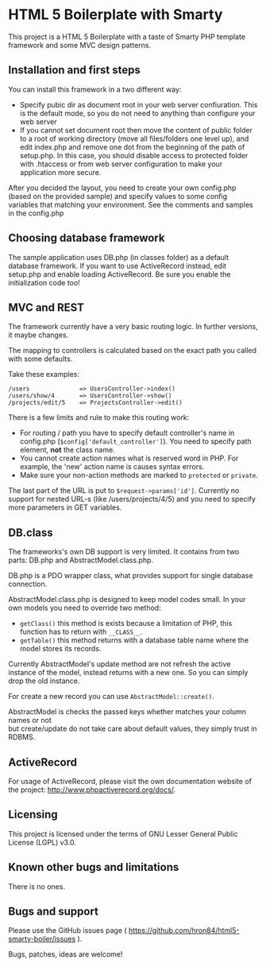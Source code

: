 HTML 5 Boilerplate with Smarty
==============================

This project is a HTML 5 Boilerplate with a taste of Smarty PHP template framework
and some MVC design patterns.

Installation and first steps
----------------------------

You can install this framework in a two different way:

 - Specify pubic dir as document root in your web server confiuration.
   This is the default mode, so you do not need to anything than configure your
   web server
 - If you cannot set document root then move the content of public folder to a
   root of working directory (move all files/folders one level up), and edit
   index.php and remove one dot from the beginning of the path of setup.php.
   In this case, you should disable access to protected folder with .htaccess
   or from web server configuration to make your application more secure.

After you decided the layout, you need to create your own config.php (based on
the provided sample) and specify values to some config variables that matching
your environment. See the comments and samples in the config.php

Choosing database framework
---------------------------

The sample application uses DB.php (in classes folder) as a default database
framework. If you want to use ActiveRecord instead, edit setup.php and enable
loading ActiveRecord. Be sure you enable the initialization code too!


MVC and REST
------------

The framework currently have a very basic routing logic. In further versions,
it maybe changes.

The mapping to controllers is calculated based on the exact path you called
with some defaults. 

Take these examples:

    /users              => UsersController->index()
    /users/show/4       => UsersController->show()
    /projects/edit/5    => ProjectsController->edit()

There is a few limits and rule to make this routing work:
 - For routing / path you have to specify default controller's name in 
   config.php (`$config['default_controller']`). 
   You need to specify path element, **not** the class name.
 - You cannot create action names what is reserved word in PHP. 
   For example, the 'new' action name is causes syntax errors.
 - Make sure your non-action methods are marked to `protected` or `private`.

The last part of the URL is put to `$request->params['id']`. Currently no
support for nested URL-s (like /users/projects/4/5) and you need to specify
more parameters in GET variables.


DB.class
--------

The frameworks's own DB support is very limited. It contains from two parts:
DB.php and AbstractModel.class.php.

DB.php is a PDO wrapper class, what provides support for single database
connection.

AbstractModel.class.php is designed to keep model codes small. In your own
models you need to override two method: 
 - `getClass()` this method is exists because a limitation of PHP, this 
   function has to return with `__CLASS__`.
 - `getTable()` this method returns with a database table name where the model stores its
   records.

Currently AbstractModel's update method are not refresh the active instance of 
the model, instead returns with a new one. So you can simply drop the old instance.

For create a new record you can use `AbstractModel::create()`.

AbstractModel is checks the passed keys whether matches your column names or not  
but create/update do not take care about default values, they simply trust in RDBMS.

ActiveRecord
------------

For usage of ActiveRecord, please visit the own documentation website of the project:
http://www.phpactiverecord.org/docs/.

Licensing
---------

This project is licensed under the terms of GNU Lesser General Public License (LGPL) v3.0.

Known other bugs and limitations
--------------------------------

There is no ones.

Bugs and support
----------------

Please use the GitHub issues page ( https://github.com/hron84/html5-smarty-boiler/issues ).

Bugs, patches, ideas are welcome!
